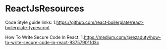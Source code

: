 # ReactJsResources
Code Style guide links:
1.https://github.com/react-boilerplate/react-boilerplate-typescript

How To Write Secure Code In React:
1.https://medium.com/@rezaduty/how-to-write-secure-code-in-react-937579011d3c
